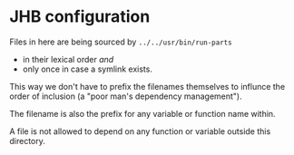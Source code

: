 # JHB configuration

Files in here are being sourced by `../../usr/bin/run-parts`

- in their lexical order _and_
- only once in case a symlink exists.

This way we don't have to prefix the filenames themselves to influnce the order of inclusion (a "poor man's dependency management").

The filename is also the prefix for any variable or function name within.

A file is not allowed to depend on any function or variable outside this directory.
